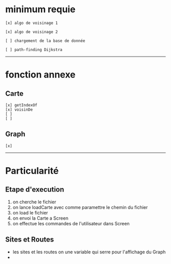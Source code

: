 # minimum requie

    [x] algo de voisinage 1  

    [x] algo de voisinage 2  

    [ ] chargement de la base de donnée  

    [ ] path-finding Dijkstra  

***

# fonction annexe

## Carte

    [x] getIndexOf
    [x] voisinDe
    [ ] 
    [ ]
## Graph

    [x] 
***
# Particularité

## Etape d'execution

1. on cherche le fichier
2. on lance loadCarte avec comme paramettre le chemin du fichier
3. on load le fichier
4. on envoi la Carte a Screen
5. on effectue les commandes de l'utilisateur dans Screen

## Sites et Routes

- les sites et les routes on une variable qui serre pour l'affichage du Graph
- 

